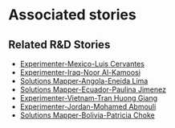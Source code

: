 # Associated stories

<!-- !!DO NOT REMOVE!! start autogenerated hyperlinks -->
## Related R&D Stories
- [Experimenter\-Mexico\-Luis Cervantes](/stories/?doc=Experimenters_MEX)
- [Experimenter\-Iraq\-Noor Al\-Kamoosi](/stories/?doc=Experimenters_IRQ)
- [Solutions Mapper\-Angola\-Eneida Lima](/stories/?doc=SolutionMappers_AGO)
- [Solutions Mapper\-Ecuador\-Paulina Jimenez](/stories/?doc=SolutionMappers_ECU)
- [Experimenter\-Vietnam\-Tran Huong Giang ](/stories/?doc=Experimenters_VNM)
- [Experimenter\-Jordan\-Mohamed Abmouli](/stories/?doc=Experimenters_JOR)
- [Solutions Mapper\-Bolivia\-Patricia Choke](/stories/?doc=SolutionMappers_BOL)
<!-- !!DO NOT REMOVE!! end autogenerated hyperlinks -->
